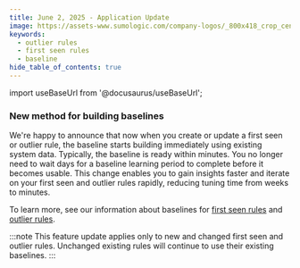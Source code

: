 ```yaml
---
title: June 2, 2025 - Application Update
image: https://assets-www.sumologic.com/company-logos/_800x418_crop_center-center_82_none/SumoLogic_Preview_600x600.jpg?mtime=1617040082
keywords:
  - outlier rules
  - first seen rules
  - baseline
hide_table_of_contents: true    
---
```


import useBaseUrl from '@docusaurus/useBaseUrl';

### New method for building baselines

We're happy to announce that now when you create or update a first seen or outlier rule, the baseline starts building immediately using existing system data. Typically, the baseline is ready within minutes. You no longer need to wait days for a baseline learning period to complete before it becomes usable. This change enables you to gain insights faster and iterate on your first seen and outlier rules rapidly, reducing tuning time from weeks to minutes.

To learn more, see our information about baselines for [first seen rules](/docs/cse/rules/write-first-seen-rule/) and [outlier rules](/docs/cse/rules/write-outlier-rule/#baselines-for-outlier-rules).

:::note
This feature update applies only to new and changed first seen and outlier rules. Unchanged existing rules will continue to use their existing baselines.
:::
